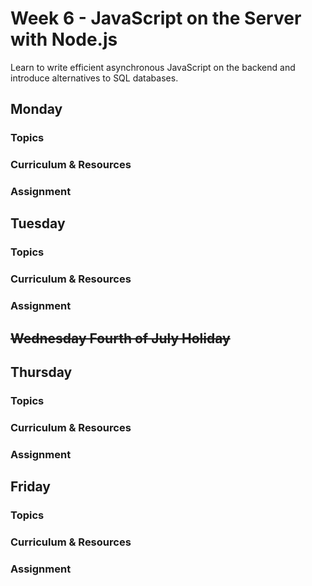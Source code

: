# Week 6 - JavaScript on the Server with Node.js

Learn to write efficient asynchronous JavaScript on the backend and introduce alternatives to SQL databases.

## Monday

### Topics

### Curriculum & Resources

### Assignment

## Tuesday

### Topics

### Curriculum & Resources

### Assignment

## ~~Wednesday Fourth of July Holiday~~

## Thursday

### Topics

### Curriculum & Resources

### Assignment

## Friday

### Topics

### Curriculum & Resources

### Assignment

